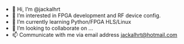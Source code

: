 - 👋 Hi, I’m @jackalhrt
- 👀 I’m interested in FPGA development and RF device config.
- 🌱 I’m currently learning Python/FPGA HLS/Linux
- 💞️ I’m looking to collaborate on ...
- 📫 Communicate with me via email address jackalhrt@hotmail.com

<!---
jackalhrt/jackalhrt is a ✨ special ✨ repository because its `README.md` (this file) appears on your GitHub profile.
You can click the Preview link to take a look at your changes.
--->

